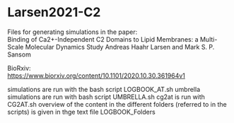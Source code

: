 # Larsen2021-C2

Files for generating simulations in the paper:     
Binding of Ca2+-Independent C2 Domains to Lipid Membranes: a Multi-Scale Molecular Dynamics Study
Andreas Haahr Larsen and Mark S. P. Sansom 

BioRxiv:      
https://www.biorxiv.org/content/10.1101/2020.10.30.361964v1

simulations are run with the bash script LOGBOOK_AT.sh
umbrella simulations are run with bash script UMBRELLA.sh
cg2at is run with CG2AT.sh
overview of the content in the different folders (referred to in the scripts) is given in thge text file LOGBOOK_Folders

